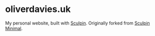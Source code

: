 # oliverdavies.uk

My personal website, built with [Sculpin](http://sculpin.io). Originally forked from [Sculpin Minimal](https://github.com/opdavies/sculpin-minimal).
